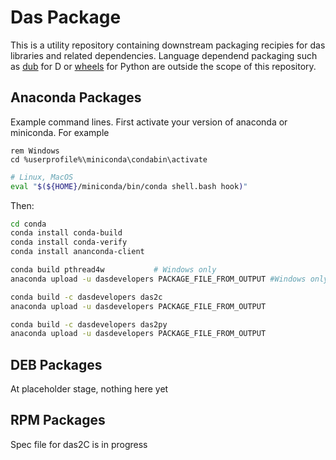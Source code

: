 # Das Package

This is a utility repository containing downstream packaging recipies for das libraries 
and related dependencies. Language dependend packaging such as [dub](https://code.dlang.org/) 
for D or [wheels](https://packaging.python.org/en/latest/specifications/binary-distribution-format/) 
for Python are outside the scope of this repository.

## Anaconda Packages
Example command lines.  First activate your version of anaconda or miniconda.
For example
```batchfile
rem Windows
cd %userprofile%\miniconda\condabin\activate 
```
```bash
# Linux, MacOS
eval "$(${HOME}/miniconda/bin/conda shell.bash hook)"
```

Then:
```bash
cd conda
conda install conda-build
conda install conda-verify
conda install ananconda-client

conda build pthread4w           # Windows only
anaconda upload -u dasdevelopers PACKAGE_FILE_FROM_OUTPUT #Windows only

conda build -c dasdevelopers das2c
anaconda upload -u dasdevelopers PACKAGE_FILE_FROM_OUTPUT

conda build -c dasdevelopers das2py
anaconda upload -u dasdevelopers PACKAGE_FILE_FROM_OUTPUT
```

## DEB Packages
At placeholder stage, nothing here yet

## RPM Packages
Spec file for das2C is in progress




